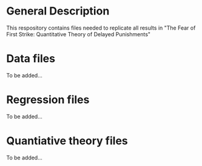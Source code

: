 # General Description
This respository contains files needed to replicate all results in "The Fear of First Strike: Quantitative Theory of Delayed Punishments"

# Data files
To be added...

# Regression files
To be added...

# Quantiative theory files
To be added...
